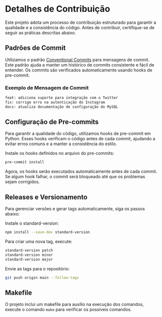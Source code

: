 # Detalhes de Contribuição

Este projeto adota um processo de contribuição estruturado para garantir a qualidade e a consistência do código. Antes de contribuir, certifique-se de seguir as práticas descritas abaixo.

## Padrões de Commit

Utilizamos o padrão [Conventional Commits](https://www.conventionalcommits.org/en/v1.0.0/) para mensagens de commit. Este padrão ajuda a manter um histórico de commits consistente e fácil de entender. Os commits são verificados automaticamente usando hooks de pre-commit.

### Exemplo de Mensagem de Commit

```bash
feat: adiciona suporte para integração com o Twitter
fix: corrige erro na autenticação do Instagram
docs: atualiza documentação de configuração do MySQL
```


## Configuração de Pre-commits

Para garantir a qualidade do código, utilizamos hooks de pre-commit em Python. Esses hooks verificam o código antes de cada commit, ajudando a evitar erros comuns e a manter a consistência do estilo.

Instale os hooks definidos no arquivo do pre-commits:

```bash
pre-commit install
```
Agora, os hooks serão executados automaticamente antes de cada commit. Se algum hook falhar, o commit será bloqueado até que os problemas sejam corrigidos.

## Releases e Versionamento

Para gerenciar versões e gerar tags automaticamente, siga os passos abaixo:

Instale o standard-version:

```bash
npm install --save-dev standard-version
```

Para criar uma nova tag, execute:

```bash
standard-version patch
standard-version minor
standard-version major
```

Envie as tags para o repositório:

```bash
git push origin main --follow-tags
```

## Makefile

O projeto inclui um makefile para auxílio na execução dos comandos, execute o comando `make` para verificar os possíveis comandos.
